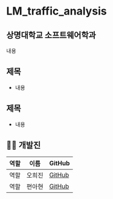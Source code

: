 # LM_traffic_analysis
## 상명대학교 소프트웨어학과

내용


## 제목
- 내용

## 제목
- 내용


## 🧑‍💻 개발진
|역할|이름|GitHub|
|------|---|---|
|역할|오희진| [GitHub](https://github.com/heejin-02)|
|역할|편아현| [GitHub]()|

